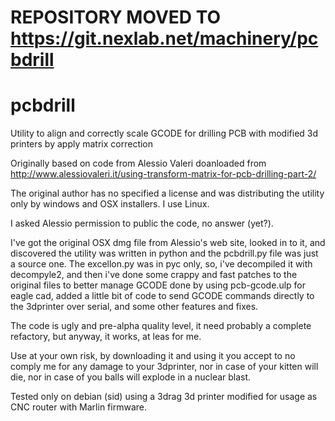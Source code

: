 # REPOSITORY MOVED TO https://git.nexlab.net/machinery/pcbdrill



pcbdrill
========

Utility to align and correctly scale GCODE for drilling PCB with modified 3d printers by apply matrix correction 


Originally based on code from Alessio Valeri doanloaded from http://www.alessiovaleri.it/using-transform-matrix-for-pcb-drilling-part-2/

The original author has no specified a license and was distributing the utility only by windows and OSX installers. I use Linux.

I asked Alessio permission to public the code, no answer (yet?). 

I've got the original OSX dmg file from Alessio's web site, looked in to it, and discovered the utility was written in python and the pcbdrill.py file was just a source one. The excellon.py was in pyc only, so, i've decompiled it with decompyle2, and then i've done some crappy and fast patches to the original files to better manage GCODE done by using
pcb-gcode.ulp for eagle cad, added a little bit of code to send GCODE commands directly to the 3dprinter over serial, and some other features and fixes.

The code is ugly and pre-alpha quality level, it need probably a complete refactory, but anyway, it works, at leas for me.

Use at your own risk, by downloading it and using it you accept to no comply me for any damage to your 3dprinter, nor in case of your kitten will die, nor in case of you balls will explode in a nuclear blast.

Tested only on debian (sid) using a 3drag 3d printer modified for usage as CNC router with Marlin firmware.
